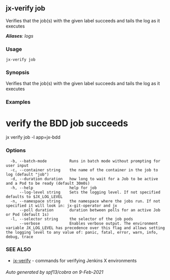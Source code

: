 ## jx-verify job

Verifies that the job(s) with the given label succeeds and tails the log as it executes

***Aliases**: logs*

### Usage

```
jx-verify job
```

### Synopsis

Verifies that the job(s) with the given label succeeds and tails the log as it executes

### Examples

  # verify the BDD job succeeds
  jx verify job -l app=jx-bdd

### Options

```
  -b, --batch-mode          Runs in batch mode without prompting for user input
  -c, --container string    the name of the container in the job to log (default "job")
  -d, --duration duration   how long to wait for a Job to be active and a Pod to be ready (default 30m0s)
  -h, --help                help for job
      --log-level string    Sets the logging level. If not specified defaults to $JX_LOG_LEVEL
  -n, --namespace string    the namespace where the jobs run. If not specified it will look in: jx-git-operator and jx
      --poll duration       duration between polls for an active Job or Pod (default 1s)
  -l, --selector string     the selector of the job pods
      --verbose             Enables verbose output. The environment variable JX_LOG_LEVEL has precedence over this flag and allows setting the logging level to any value of: panic, fatal, error, warn, info, debug, trace
```

### SEE ALSO

* [jx-verify](jx-verify.md)	 - commands for verifying Jenkins X environments

###### Auto generated by spf13/cobra on 9-Feb-2021
